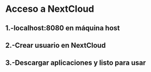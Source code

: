 # Acceso a NextCloud 
## 1.-localhost:8080 en máquina host
## 2.-Crear usuario en NextCloud
## 3.-Descargar aplicaciones y listo para usar

